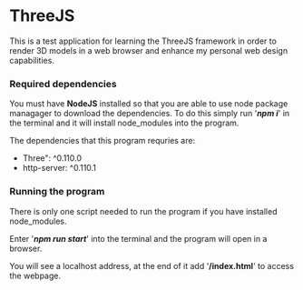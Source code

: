 # ThreeJS
This is a test application for learning the ThreeJS framework in order to render 3D models in a web browser and enhance my personal web 
design capabilities.

### Required dependencies 
You must have **NodeJS** installed so that you are able to use node package managager to download the dependencies.
To do this simply run '_**npm i**_' in the terminal and it will install node_modules into the program.

The dependencies that this program requries are:

* Three": ^0.110.0
* http-server: ^0.110.1

### Running the program
There is only one script needed to run the program if you have installed node_modules.

Enter '_**npm run start**_' into the terminal and the program will open in a browser.

You will see a localhost address, at the end of it add '**/index.html**' to access the webpage.


